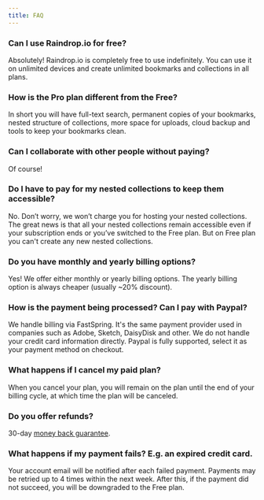 ```yaml
---
title: FAQ
---
```


### Can I use Raindrop.io for free?
Absolutely! Raindrop.io is completely free to use indefinitely.
You can use it on unlimited devices and create unlimited bookmarks and collections in all plans.

### How is the Pro plan different from the Free?
In short you will have full-text search, permanent copies of your bookmarks, nested structure of collections, more space for uploads, cloud backup and tools to keep your bookmarks clean.

### Can I collaborate with other people without paying?
Of course!

### Do I have to pay for my nested collections to keep them accessible?
No. Don’t worry, we won’t charge you for hosting your nested collections. The great news is that all your nested collections remain accessible even if your subscription ends or you’ve switched to the Free plan. But on Free plan you can't create any new nested collections.

### Do you have monthly and yearly billing options?
Yes! We offer either monthly or yearly billing options. The yearly billing option is always cheaper (usually ~20% discount).

### How is the payment being processed? Can I pay with Paypal?
We handle billing via FastSpring. It's the same payment provider used in companies such as Adobe, Sketch, DaisyDisk and other. We do not handle your credit card information directly.
Paypal is fully supported, select it as your payment method on checkout.

### What happens if I cancel my paid plan?
When you cancel your plan, you will remain on the plan until the end of your billing cycle, at which time the plan will be canceled.

### Do you offer refunds?
30-day [money back guarantee](./refund.md).

### What happens if my payment fails? E.g. an expired credit card.
Your account email will be notified after each failed payment. Payments may be retried up to 4 times within the next week. After this, if the payment did not succeed, you will be downgraded to the Free plan.